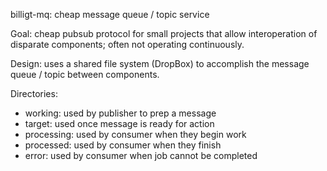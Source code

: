 billigt-mq: cheap message queue / topic service

Goal: cheap pubsub protocol for small projects that allow interoperation of
disparate components; often not operating continuously.

Design: uses a shared file system (DropBox) to accomplish the message queue / topic
between components.

Directories:
* working: used by publisher to prep a message
* target: used once message is ready for action
* processing: used by consumer when they begin work
* processed: used by consumer when they finish
* error: used by consumer when job cannot be completed
